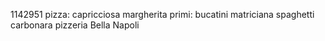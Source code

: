 1142951
pizza:
capricciosa
margherita
primi:
bucatini matriciana
spaghetti carbonara
pizzeria Bella Napoli
